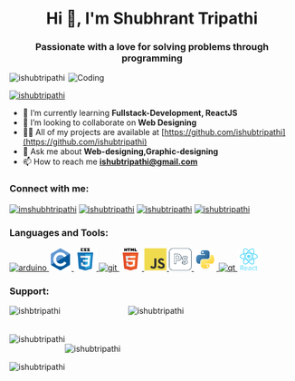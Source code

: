 <h1 align="center">Hi 👋, I'm Shubhrant Tripathi</h1>
<h3 align="center">Passionate with a love for solving problems through programming</h3>
<img align="right" alt="Coding" width="400" src="https://i.pinimg.com/originals/f0/67/9c/f0679cecb213c378d86067ee5fecb8fb.gif">

<p align="left"> <img src="https://komarev.com/ghpvc/?username=ishubtripathi&label=Profile%20views&color=0e75b6&style=flat" alt="ishubtripathi" /> </p>

<p align="left"> <a href="https://www.linkedin.com/in/ishubtripathi/" target="_blank"><img src="https://img.shields.io/twitter/follow/ishubtripathi?logo=twitter&style=for-the-badge" alt="ishubtripathi" /></a> </p>

- 🌱 I’m currently learning **Fullstack-Development, ReactJS**
- 👯 I’m looking to collaborate on **Web Designing**
- 👨‍💻 All of my projects are available at [https://github.com/ishubtripathi](https://github.com/ishubtripathi)
- 💬 Ask me about **Web-designing,Graphic-designing**
- 📫 How to reach me **ishubtripathi@gmail.com**

<h3 align="left">Connect with me:</h3>
<p align="left">
<a href="https://codepen.io/imshubhtripathi" target="_blank"><img align="center" src="https://raw.githubusercontent.com/rahuldkjain/github-profile-readme-generator/master/src/images/icons/Social/codepen.svg" alt="imshubhtripathi" height="30" width="40" /></a>
<a href="https://twitter.com/ishubtripathi" target="_blank"><img align="center" src="https://raw.githubusercontent.com/rahuldkjain/github-profile-readme-generator/master/src/images/icons/Social/twitter.svg" alt="ishubtripathi" height="30" width="40" /></a>
<a href="https://linkedin.com/in/ishubtripathi" target="_blank"><img align="center" src="https://raw.githubusercontent.com/rahuldkjain/github-profile-readme-generator/master/src/images/icons/Social/linked-in-alt.svg" alt="ishubtripathi" height="30" width="40" /></a>
<a href="https://instagram.com/ishubtripathi" target="_blank"><img align="center" src="https://raw.githubusercontent.com/rahuldkjain/github-profile-readme-generator/master/src/images/icons/Social/instagram.svg" alt="ishubtripathi" height="30" width="40" /></a>
</p>

<h3 align="left">Languages and Tools:</h3>
<p align="left"> <a href="https://www.arduino.cc/" target="_blank" rel="noreferrer"> <img src="https://cdn.worldvectorlogo.com/logos/arduino-1.svg" alt="arduino" width="40" height="40"/> </a> <a href="https://www.cprogramming.com/" target="_blank" rel="noreferrer"> <img src="https://raw.githubusercontent.com/devicons/devicon/master/icons/c/c-original.svg" alt="c" width="40" height="40"/> </a> <a href="https://www.w3schools.com/css/" target="_blank" rel="noreferrer"> <img src="https://raw.githubusercontent.com/devicons/devicon/master/icons/css3/css3-original-wordmark.svg" alt="css3" width="40" height="40"/> </a> <a href="https://git-scm.com/" target="_blank" rel="noreferrer"> <img src="https://www.vectorlogo.zone/logos/git-scm/git-scm-icon.svg" alt="git" width="40" height="40"/> </a> <a href="https://www.w3.org/html/" target="_blank" rel="noreferrer"> <img src="https://raw.githubusercontent.com/devicons/devicon/master/icons/html5/html5-original-wordmark.svg" alt="html5" width="40" height="40"/> </a> <a href="https://developer.mozilla.org/en-US/docs/Web/JavaScript" target="_blank" rel="noreferrer"> <img src="https://raw.githubusercontent.com/devicons/devicon/master/icons/javascript/javascript-original.svg" alt="javascript" width="40" height="40"/> </a> <a href="https://www.photoshop.com/en" target="_blank" rel="noreferrer"> <img src="https://raw.githubusercontent.com/devicons/devicon/master/icons/photoshop/photoshop-line.svg" alt="photoshop" width="40" height="40"/> </a> <a href="https://www.python.org" target="_blank" rel="noreferrer"> <img src="https://raw.githubusercontent.com/devicons/devicon/master/icons/python/python-original.svg" alt="python" width="40" height="40"/> </a> <a href="https://www.qt.io/" target="_blank" rel="noreferrer"> <img src="https://upload.wikimedia.org/wikipedia/commons/0/0b/Qt_logo_2016.svg" alt="qt" width="40" height="40"/> </a> <a href="https://reactjs.org/" target="_blank" rel="noreferrer"> <img src="https://raw.githubusercontent.com/devicons/devicon/master/icons/react/react-original-wordmark.svg" alt="react" width="40" height="40"/> </a> </p>

<h3 align="left">Support:</h3>
<p><a href="https://www.buymeacoffee.com/ishbtripathi"> <img align="left" src="https://cdn.buymeacoffee.com/buttons/v2/default-yellow.png" height="50" width="210" alt="ishbtripathi" /></a><a href="https://ko-fi.com/ishubtripathi"> <img align="left" src="https://cdn.ko-fi.com/cdn/kofi3.png?v=3" height="50" width="210" alt="ishubtripathi" /></a></p><br><br>

<p><img align="left" src="https://github-readme-stats.vercel.app/api/top-langs?username=ishubtripathi&show_icons=true&locale=en&layout=compact" alt="ishubtripathi" /></p>

<p>&nbsp;<img align="center" src="https://github-readme-stats.vercel.app/api?username=ishubtripathi&show_icons=true&locale=en" alt="ishubtripathi" /></p>

<p><img align="center" src="https://github-readme-streak-stats.herokuapp.com/?user=ishubtripathi&" alt="ishubtripathi" /></p>
